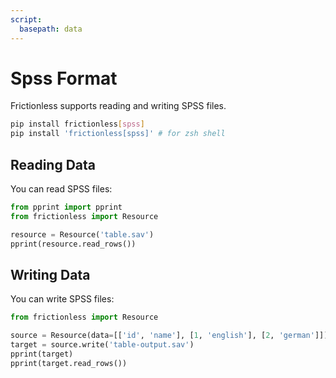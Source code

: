 ```yaml
---
script:
  basepath: data
---
```


# Spss Format

Frictionless supports reading and writing SPSS files.

```bash tabs=CLI
pip install frictionless[spss]
pip install 'frictionless[spss]' # for zsh shell
```

## Reading Data

You can read SPSS files:

```python tabs=Python
from pprint import pprint
from frictionless import Resource

resource = Resource('table.sav')
pprint(resource.read_rows())
```

## Writing Data

You can write SPSS files:

```python tabs=Python
from frictionless import Resource

source = Resource(data=[['id', 'name'], [1, 'english'], [2, 'german']])
target = source.write('table-output.sav')
pprint(target)
pprint(target.read_rows())
```
